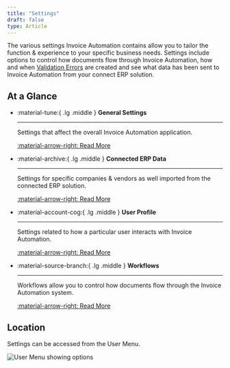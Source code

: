 ```yaml
---
title: "Settings"
draft: false
type: Article
---
```



The various settings Invoice Automation contains allow you to tailor the function & experience to your specific business needs. Settings include options to control how documents flow through Invoice Automation, how and when [Validation Errors](../document-validation-errors.md) are created and see what data has been sent to Invoice Automation from your connect ERP solution.

## At a Glance

<div class="grid cards" markdown>
	
-   :material-tune:{ .lg .middle } __General Settings__

    ---

    Settings that affect the overall Invoice Automation application.

    [:material-arrow-right: Read More](./general.md)
	
-   :material-archive:{ .lg .middle } __Connected ERP Data__

    ---

    Settings for specific companies & vendors as well imported from the connected ERP solution.

    [:material-arrow-right: Read More](./connected-erp-data/contents.md)
	
-   :material-account-cog:{ .lg .middle } __User Profile__

    ---

    Settings related to how a particular user interacts with Invoice Automation.

    [:material-arrow-right: Read More](./user-profile.md)
	
-   :material-source-branch:{ .lg .middle } __Workflows__

    ---

    Workflows allow you to control how documents flow through the Invoice Automation system.

    [:material-arrow-right: Read More](./workflows/contents.md)

</div>

## Location

Settings can be accessed from the User Menu.

![User Menu showing options](../assets/features/settings/user-menu-settings.jpg)